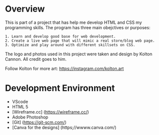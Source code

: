 # Overview

This is part of a project that has help me develop HTML and CSS my programming skills. The program has three main obejctives or purposes: 
 
    1. Learn and develop good base for web development.
    2. Create a live web page that will mimic a real store/blog web page.
    3. Optimize and play around with different skillsets on CSS. 

The logo and photos used in this project were taken and design by Kolton Cannon. All credit goes to him. 

Follow Kolton for more art: https://instagram.com/kolton.art

# Development Environment

* VScode
* HTML 5 
* [Wireframe.cc] (https://wireframe.cc/)
* Adobe Photoshop
* [Git] (https://git-scm.com/)
* [Canva for the designs] (https;//wwww.canva.com/)

